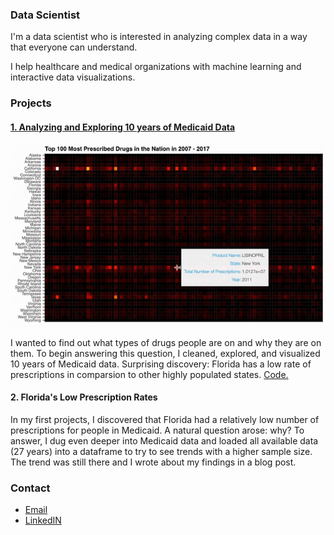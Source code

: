 ### Data Scientist

I'm a data scientist who is interested in analyzing complex data in a way that everyone can understand.

I help healthcare and medical organizations with machine learning and interactive data visualizations.

### Projects 

#### [1. Analyzing and Exploring 10 years of Medicaid Data](https://medium.com/@dmitriy.kavyazin/what-drugs-are-people-on-56ce31b40a4f) 

![](gif_small.gif)

I wanted to find out what types of drugs people are on and why they are on them. To begin answering this question, I cleaned, explored, and visualized 10 years of Medicaid data. Surprising discovery: Florida has a low rate of prescriptions in comparsion to other highly populated states. [Code.](https://github.com/DimaKav/Data_storytelling_project/blob/master/DRUG_data.ipynb)

#### 2. Florida's Low Prescription Rates

In my first projects, I discovered that Florida had a relatively low number of prescriptions for people in Medicaid. A natural question arose: why? To answer, I dug even deeper into Medicaid data and loaded all available data (27 years) into a dataframe to try to see trends with a higher sample size. The trend was still there and I wrote about my findings in a blog post.

### Contact

- [Email](mailto:dkav@live.com)
- [LinkedIN](https://www.linkedin.com/in/dkavyazin/)
